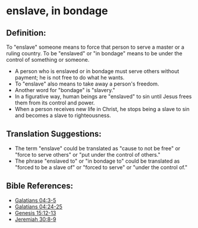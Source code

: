 # enslave, in bondage #

## Definition: ##

To "enslave" someone means to force that person to serve a master or a ruling country. To be "enslaved" or "in bondage" means to be under the control of something or someone.

* A person who is enslaved or in bondage must serve others without payment; he is not free to do what he wants.
* To "enslave" also means to take away a person's freedom.
* Another word for "bondage" is "slavery."
* In a figurative way, human beings are "enslaved" to sin until Jesus frees them from its control and power.
* When a person receives new life in Christ, he stops being a slave to sin and becomes a slave to righteousness.

## Translation Suggestions: ##

* The term "enslave" could be translated as "cause to not be free" or "force to serve others" or "put under the control of others."
* The phrase "enslaved to" or "in bondage to" could be translated as "forced to be a slave of" or "forced to serve" or "under the control of."



## Bible References: ##

* [Galatians 04:3-5](en/tn/gal/help/04/03)
* [Galatians 04:24-25](en/tn/gal/help/04/24)
* [Genesis 15:12-13](en/tn/gen/help/15/12)
* [Jeremiah 30:8-9](en/tn/jer/help/30/08)